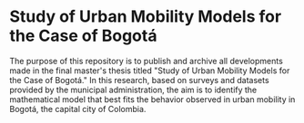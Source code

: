 # Study of Urban Mobility Models for the Case of Bogotá

The purpose of this repository is to publish and archive all developments made in the final master's thesis titled "Study of Urban Mobility Models for the Case of Bogotá." In this research, based on surveys and datasets provided by the municipal administration, the aim is to identify the mathematical model that best fits the behavior observed in urban mobility in Bogotá, the capital city of Colombia.

